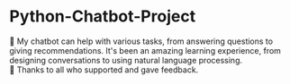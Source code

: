 # Python-Chatbot-Project
🤖 My chatbot can help with various tasks, from answering questions to giving recommendations. It's been an amazing learning experience, from designing conversations to using natural language processing.  
🙏 Thanks to all who supported and gave feedback.
